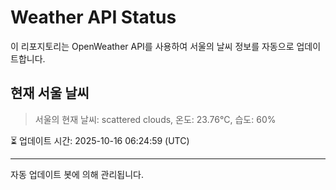 
# Weather API Status

이 리포지토리는 OpenWeather API를 사용하여 서울의 날씨 정보를 자동으로 업데이트합니다.

## 현재 서울 날씨
> 서울의 현재 날씨: scattered clouds, 온도: 23.76°C, 습도: 60%

⏳ 업데이트 시간: 2025-10-16 06:24:59 (UTC)

---
자동 업데이트 봇에 의해 관리됩니다.
